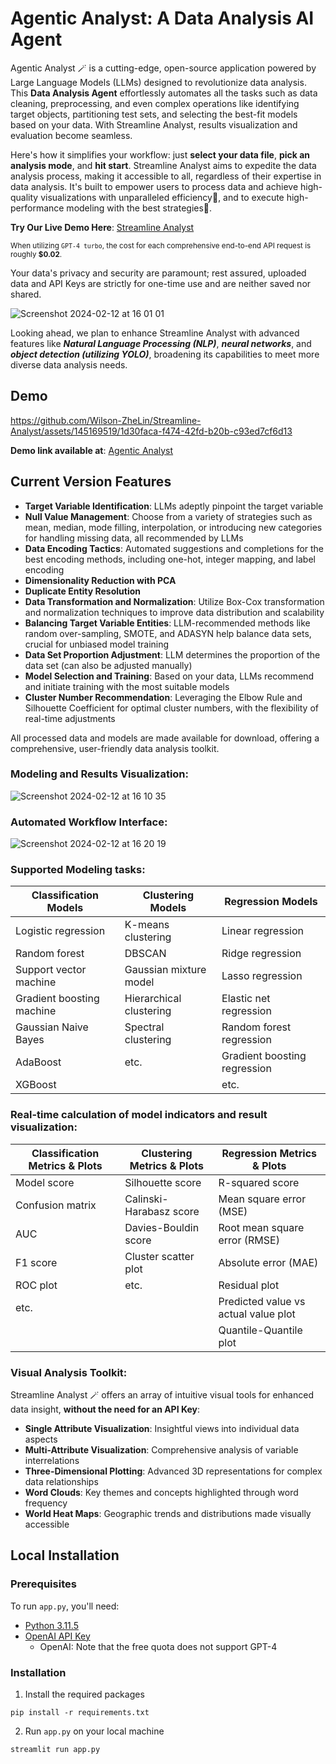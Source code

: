 # Agentic Analyst: A Data Analysis AI Agent

Agentic Analyst 🪄 is a cutting-edge, open-source application powered by Large Language Models (LLMs) designed to revolutionize data analysis. This **Data Analysis Agent** effortlessly automates all the tasks such as data cleaning, preprocessing, and even complex operations like identifying target objects, partitioning test sets, and selecting the best-fit models based on your data. With Streamline Analyst, results visualization and evaluation become seamless.

Here's how it simplifies your workflow: just **select your data file**, **pick an analysis mode**, and **hit start**. Streamline Analyst aims to expedite the data analysis process, making it accessible to all, regardless of their expertise in data analysis. It's built to empower users to process data and achieve high-quality visualizations with unparalleled efficiency🚀, and to execute high-performance modeling with the best strategies🔮.

**Try Our Live Demo Here**: [Streamline Analyst](https://streamline.streamlit.app)

<small>When utilizing `GPT-4 turbo`, the cost for each comprehensive end-to-end API request is roughly <strong>$0.02</strong>.</small>

Your data's privacy and security are paramount; rest assured, uploaded data and API Keys are strictly for one-time use and are neither saved nor shared.

![Screenshot 2024-02-12 at 16 01 01](https://github.com/Wilson-ZheLin/Streamline-Analyst/assets/145169519/4167b04c-0853-4703-87a4-6c2994e30f9e)

Looking ahead, we plan to enhance Streamline Analyst with advanced features like ***Natural Language Processing (NLP)***, ***neural networks***, and ***object detection (utilizing YOLO)***, broadening its capabilities to meet more diverse data analysis needs.

Demo
----

https://github.com/Wilson-ZheLin/Streamline-Analyst/assets/145169519/1d30faca-f474-42fd-b20b-c93ed7cf6d13

**Demo link available at**: [Agentic Analyst](https://streamline.streamlit.app)

Current Version Features
------------------------
* **Target Variable Identification**: LLMs adeptly pinpoint the target variable
* **Null Value Management**: Choose from a variety of strategies such as mean, median, mode filling, interpolation, or introducing new categories for handling missing data, all recommended by LLMs
* **Data Encoding Tactics**: Automated suggestions and completions for the best encoding methods, including one-hot, integer mapping, and label encoding
* **Dimensionality Reduction with PCA**
* **Duplicate Entity Resolution**
* **Data Transformation and Normalization**: Utilize Box-Cox transformation and normalization techniques to improve data distribution and scalability
* **Balancing Target Variable Entities**: LLM-recommended methods like random over-sampling, SMOTE, and ADASYN help balance data sets, crucial for unbiased model training
* **Data Set Proportion Adjustment**: LLM determines the proportion of the data set (can also be adjusted manually)
* **Model Selection and Training**: Based on your data, LLMs recommend and initiate training with the most suitable models
* **Cluster Number Recommendation**: Leveraging the Elbow Rule and Silhouette Coefficient for optimal cluster numbers, with the flexibility of real-time adjustments

All processed data and models are made available for download, offering a comprehensive, user-friendly data analysis toolkit.

### Modeling and Results Visualization:

![Screenshot 2024-02-12 at 16 10 35](https://github.com/Wilson-ZheLin/Streamline-Analyst/assets/145169519/423da7be-63f1-491d-9ebe-6a788c440c40)

### Automated Workflow Interface:

![Screenshot 2024-02-12 at 16 20 19](https://github.com/Wilson-ZheLin/Streamline-Analyst/assets/145169519/9d04d5f2-4f2a-44eb-ab8b-c07c8c0c5a53)

### Supported Modeling tasks:

| **Classification Models**        | **Clustering Models**         | **Regression Models**               |
|----------------------------------|-------------------------------|-------------------------------------|
| Logistic regression              | K-means clustering            | Linear regression                   |
| Random forest                    | DBSCAN                        | Ridge regression                    |
| Support vector machine           | Gaussian mixture model        | Lasso regression                    |
| Gradient boosting machine        | Hierarchical clustering       | Elastic net regression              |
| Gaussian Naive Bayes             | Spectral clustering           | Random forest regression            |
| AdaBoost                         | etc.                          | Gradient boosting regression        |
| XGBoost                          |                               | etc.                                |

### Real-time calculation of model indicators and result visualization:

| **Classification Metrics & Plots** | **Clustering Metrics & Plots** | **Regression Metrics & Plots**        |
|------------------------------------|--------------------------------|---------------------------------------|
| Model score                        | Silhouette score               | R-squared score                       |
| Confusion matrix                   | Calinski-Harabasz score        | Mean square error (MSE)               |
| AUC                                | Davies-Bouldin score           | Root mean square error (RMSE)         |
| F1 score                           | Cluster scatter plot           | Absolute error (MAE)                  |
| ROC plot                           | etc.                           | Residual plot                         |
| etc.                               |                                | Predicted value vs actual value plot  |
|                                    |                                | Quantile-Quantile plot                |

### Visual Analysis Toolkit:

Streamline Analyst 🪄 offers an array of intuitive visual tools for enhanced data insight, **without the need for an API Key**:

* **Single Attribute Visualization**: Insightful views into individual data aspects
* **Multi-Attribute Visualization**: Comprehensive analysis of variable interrelations
* **Three-Dimensional Plotting**: Advanced 3D representations for complex data relationships
* **Word Clouds**: Key themes and concepts highlighted through word frequency
* **World Heat Maps**: Geographic trends and distributions made visually accessible

Local Installation
------------------

### Prerequisites

To run `app.py`, you'll need:
* [Python 3.11.5](https://www.python.org/downloads/)
* [OpenAI API Key](https://openai.com/blog/openai-api)
    * OpenAI: Note that the free quota does not support GPT-4
    
### Installation
1. Install the required packages

```
pip install -r requirements.txt
```

2. Run `app.py` on your local machine

```
streamlit run app.py
```
